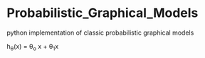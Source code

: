 # Probabilistic_Graphical_Models
python implementation of classic probabilistic graphical models


h<sub>&theta;</sub>(x) = &theta;<sub>o</sub> x + &theta;<sub>1</sub>x
